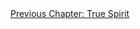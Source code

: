 <div id="nav"><a href="spirit.html">Previous Chapter: True Spirit</a></div>

</section>

<!-- Introduction -->
[^1]: All quotations in this paragraph are taken from Hegel, *Early Theological Writings*, pp. 248-251. See also Frederick Beiser, *Hegel*, p. 115.
[^2]: The German word Hegel uses for alienation -- Entäußerung -- was used in Luther's translation of the Bible to refer to God's 'emptying' himself in becoming flesh. Pinkard (in his translator's note to *The Phenomenology of Spirit*, p. xlii) claims that Hegel would have intended this connotation.
[^3]: §483. We could say, therefore, that to be alienated or atomised by one's society is to be *objectified* by it.
[^4]: Solomon, *In the Spirit of Hegel*, p. 495.
[^5]: Fredric Jameson, *The Hegel Variations* (London: Verso, 2010), pp. 78-9.
[^6]: Pinkard, *The Sociality of Reason*, p. 388n6.
[^7]: §485.
[^8]: Taylor, *Hegel*, p. 178.
[^9]: §484.
[^10]: Ibid.
[^11]: Hyppolite, *Genesis and Structure*, p. 386.
[^12]: §485.
<!-- Cultural Formation -->
[^13]: §475.
[^14]: Rebecca Comay, *Mourning Sickness: Hegel and the French Revolution* (Stanford, CA: Stanford University Press, 2011), p. 58.
[^15]: Hobbes, *Leviathan* (I. XVI), pp. 106-7.
[^16]: Comay, *Mourning Sickness*, p. 59.
[^17]: See §485.
[^18]: Comay, *Mourning Sickness*, p. 59.
[^19]: §487.
[^20]: §488.
[^21]: Jean-Jacques Rousseau, *Emile, or on Education*, translated by Allan Bloom (New York: Basic Books, 1979), p. 37.
[^22]: Ibid., p. 41.
[^23]: §489.
[^24]: §490.
[^25]: §491.
[^26]: The quotations and ideas in this list are taken from §§491-93 and from *Hegel's Philosophy of Nature* (Volume II of Hegel's *Encyclopaedia*), translated by A.V. Miller (Oxford: Oxford University Press, 2004), §§282-85.
[^27]: Harris, *Hegel's Ladder*, II, p. 266.
[^28]: §492.
[^29]: Augustine, *City of God*, translated by Henry Bettenson (London: Penguin Books, 2003), XIV.28. See also XIV.2 for the meaning of 'the standard of flesh'.
[^30]: §222, §417.
[^31]: §493.
<!-- Judge for Yourselves! -->
[^32]: §495.
[^33]: Immanuel Kant, *Critique of Practical Reason*, 5:124.
[^34]: §496.
[^35]: §497.
[^36]: §498.
[^37]: Miller translates this word as 'ignoble', but Pinkard, Baillie, and Inwood opt for 'base'. Harris (*Hegel's Ladder*, II, p. 310n33) argues that both are mistranslations which oversimplify the connotations of *niederträchtig*.
[^38]: §§499-500.
[^39]: Denis Diderot, *Rameau's Nephew and First Satire*, translated by Margaret Mauldon (Oxford: Oxford University Press, 2006), p. 25. Note the contrast to a Rousseauian account of education.
[^40]: Ibid., p. 84.
[^41]: Alasdair MacIntyre, *After Virtue*, (Notre Dame, IN: University of Notre Dame Press, 1984), pp. 47-8.
[^42]: §501.
<!-- Feudal Drama and Language -->
[^43]: §502.
[^44]: §503.
[^45]: §505.
[^46]: §506.
[^47]: Hyppolite, *Genesis and Structure*, p. 402.
[^48]: §97, §312.
[^49]: §507.
[^50]: The simplest illustration of this is how the word 'I' names *everyone*, at least in the moment of their speaking.
[^51]: Hegel to Voss, March 1805, in *Hegel: The Letters*, p. 107.
[^52]: §508.
[^53]: §509.
[^54]: Hyppolite, *Genesis and Structure*, p. 403.
[^55]: §510.
[^56]: See Robert Pippin, *Hegel's Practical Philosophy* (Cambridge: Cambridge University Press, 2008), ch. 7.
[^57]: §511.
[^58]: Ibid.
[^59]: §515.
[^60]: This isn't too far away from Marx's idea of money as a material measure of an individual's labour time.
[^61]: §517.
[^62]: §518.
[^63]: Ibid.
[^64]: Søren Kierkegaard, *Two Ages: A Literary Review*, translated by Howard V. Hong and Edna H. Hong (Princeton, NJ: Princeton University Press, 2009), pp. 97 ff.
[^65]: Martin Heidegger, *Being and Time*, translated by John Macquarrie and Edward Robinson (Oxford: Blackwell, 1998), §35.
[^66]: §519, translation altered.
[^67]: Ibid.
[^68]: §520.
[^69]: §521. Emphasis added.
[^70]: §522.
[^71]: §523.
<!-- From Nihilism to Faith -->
[^72]: Friedrich Nietzsche, *Twilight of the Idols*, in *The Portable Nietzsche*, translated by Walter Kaufmann (New York: Penguin Books, 1982), pp. 490-91.
[^73]: §523.
[^74]: Voltaire to Rousseau, August 30, 1755, in *The Collected Writings of Rousseau*, edited by Roger D. Masters and Christopher Kelly (Hanover, NH: University Press of New England, 1992), p. 102.
[^75]: §524.
[^76]: Blaise Pascal, *Pensées, and Other Writings*, p. 41.
[^77]: §521, §217.
[^78]: §525.
